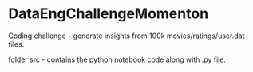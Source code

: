 # DataEngChallengeMomenton

Coding challenge - generate insights from 100k movies/ratings/user.dat files.

folder src - contains the python notebook code along with .py file.
